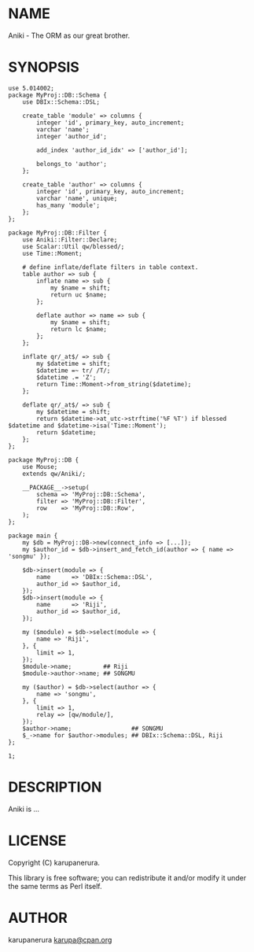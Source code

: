 # NAME

Aniki - The ORM as our great brother.

# SYNOPSIS

    use 5.014002;
    package MyProj::DB::Schema {
        use DBIx::Schema::DSL;

        create_table 'module' => columns {
            integer 'id', primary_key, auto_increment;
            varchar 'name';
            integer 'author_id';

            add_index 'author_id_idx' => ['author_id'];

            belongs_to 'author';
        };

        create_table 'author' => columns {
            integer 'id', primary_key, auto_increment;
            varchar 'name', unique;
            has_many 'module';
        };
    };

    package MyProj::DB::Filter {
        use Aniki::Filter::Declare;
        use Scalar::Util qw/blessed/;
        use Time::Moment;

        # define inflate/deflate filters in table context.
        table author => sub {
            inflate name => sub {
                my $name = shift;
                return uc $name;
            };

            deflate author => name => sub {
                my $name = shift;
                return lc $name;
            };
        };

        inflate qr/_at$/ => sub {
            my $datetime = shift;
            $datetime =~ tr/ /T/;
            $datetime .= 'Z';
            return Time::Moment->from_string($datetime);
        };

        deflate qr/_at$/ => sub {
            my $datetime = shift;
            return $datetime->at_utc->strftime('%F %T') if blessed $datetime and $datetime->isa('Time::Moment');
            return $datetime;
        };
    };

    package MyProj::DB {
        use Mouse;
        extends qw/Aniki/;

        __PACKAGE__->setup(
            schema => 'MyProj::DB::Schema',
            filter => 'MyProj::DB::Filter',
            row    => 'MyProj::DB::Row',
        );
    };

    package main {
        my $db = MyProj::DB->new(connect_info => [...]);
        my $author_id = $db->insert_and_fetch_id(author => { name => 'songmu' });

        $db->insert(module => {
            name      => 'DBIx::Schema::DSL',
            author_id => $author_id,
        });
        $db->insert(module => {
            name      => 'Riji',
            author_id => $author_id,
        });

        my ($module) = $db->select(module => {
            name => 'Riji',
        }, {
            limit => 1,
        });
        $module->name;         ## Riji
        $module->author->name; ## SONGMU

        my ($author) = $db->select(author => {
            name => 'songmu',
        }, {
            limit => 1,
            relay => [qw/module/],
        });
        $author->name;                 ## SONGMU
        $_->name for $author->modules; ## DBIx::Schema::DSL, Riji
    };

    1;

# DESCRIPTION

Aniki is ...

# LICENSE

Copyright (C) karupanerura.

This library is free software; you can redistribute it and/or modify
it under the same terms as Perl itself.

# AUTHOR

karupanerura <karupa@cpan.org>
